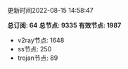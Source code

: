 更新时间2022-08-15 14:58:47

**总订阅: 64**
**总节点: 9335**
**有效节点: 1987**
- v2ray节点: 1648
- ss节点: 250
- trojan节点: 89
